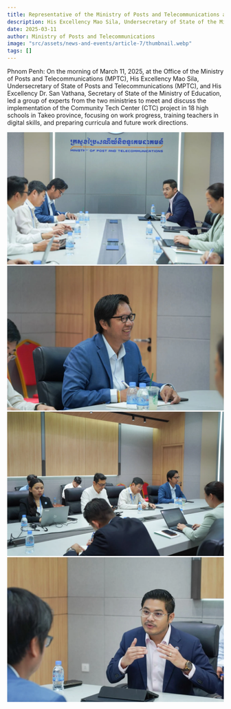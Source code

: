 ```yaml
---
title: Representative of the Ministry of Posts and Telecommunications and the Ministry of Education, Youth and Sports (MEYS) met to discuss the implementation of the Community Tech Center (CTC) project.
description: His Excellency Mao Sila, Undersecretary of State of the Ministry of Education, and His Excellency Dr. San Vathana, Secretary of State of the Ministry of Education, led a working group of experts from the two ministries to meet and discuss the implementation of the Community Tech Center (CTC) project in 18 high schools in Takeo province, focusing on work progress, training teachers in digital skills, and preparing curricula and future work directions 
date: 2025-03-11
author: Ministry of Posts and Telecommunications
image: "src/assets/news-and-events/article-7/thumbnail.webp"
tags: []
---
```


Phnom Penh: On the morning of March 11, 2025, at the Office of the Ministry of Posts and Telecommunications (MPTC), His Excellency Mao Sila, Undersecretary of State of Posts and Telecommunications (MPTC), and His Excellency Dr. San Vathana, Secretary of State of the Ministry of Education, led a group of experts from the two ministries to meet and discuss the implementation of the Community Tech Center (CTC) project in 18 high schools in Takeo province, focusing on work progress, training teachers in digital skills, and preparing curricula and future work directions. 

![photo 1](src/assets/news-and-events/article-7/photo-1.webp)
![photo 2](src/assets/news-and-events/article-7/photo-2.webp)
![photo 3](src/assets/news-and-events/article-7/photo-3.webp)
![photo 4](src/assets/news-and-events/article-7/photo-4.webp)
